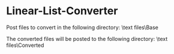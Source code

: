 # Linear-List-Converter

Post files to convert in the following directory: \text files\Base

The converted files will be posted to the following directory: \text files\Converted